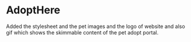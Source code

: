 # AdoptHere

Added the stylesheet and the pet images and the logo of website and also gif which shows the skimmable content of the pet adopt portal.
